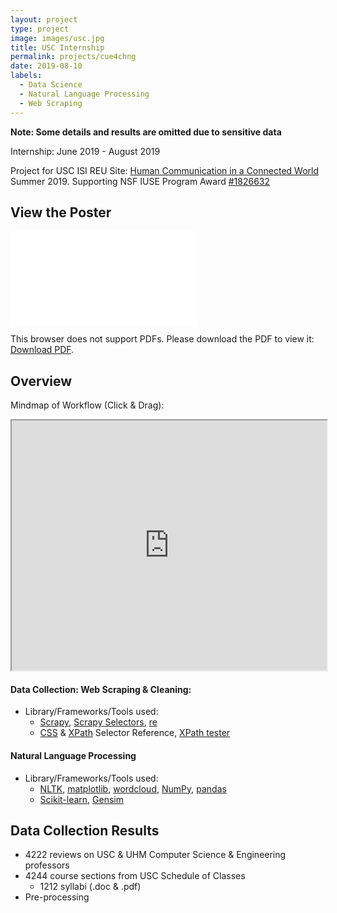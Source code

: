```yaml
---
layout: project
type: project
image: images/usc.jpg
title: USC Internship
permalink: projects/cue4chng
date: 2019-08-10
labels:
  - Data Science
  - Natural Language Processing
  - Web Scraping
---
```

**Note: Some details and results are omitted due to sensitive data**


Internship: June 2019 - August 2019

Project for USC ISI REU Site: [Human Communication in a Connected World](https://reu.isi.edu/index.html) Summer 2019. Supporting NSF IUSE Program Award [#1826632](https://nsf.gov/awardsearch/showAward?AWD_ID=1826632)


## View the Poster

<object data="https://miraabela.github.io/cue4chng/files/poster.pdf" type="application/pdf" width="100%" height="550px">
    <embed src="../images/poster.pdf">
        <p>This browser does not support PDFs. Please download the PDF to view it: <a href="https://miraabela.github.io/images/poster.pdf">Download PDF</a>.</p>
    </embed>
</object>


## Overview 
Mindmap of Workflow (Click & Drag):

<iframe width="100%" height="400px" src="https://atlas.mindmup.com/2019/07/25a29970acd711e98514ff596ba192be/reu_workflow/index.html"></iframe>

#### Data Collection: Web Scraping & Cleaning:

- Library/Frameworks/Tools used: 
    - [Scrapy](https://scrapy.org/), [Scrapy Selectors](https://docs.scrapy.org/en/latest/topics/selectors.html), [re](https://docs.python.org/3/library/re.html)
    - [CSS](https://www.w3schools.com/cssref/css_selectors.asp) & [XPath](https://devhints.io/xpath) Selector Reference, [XPath tester](http://xpather.com/)
    
#### Natural Language Processing

- Library/Frameworks/Tools used: 
    - [NLTK](https://www.nltk.org/), [matplotlib](https://matplotlib.org/), [wordcloud](https://github.com/amueller/word_cloud), [NumPy](http://numpy.org/), [pandas](https://pandas.pydata.org/)
    - [Scikit-learn](https://scikit-learn.org/stable/), [Gensim](https://radimrehurek.com/gensim/)
    
    
## Data Collection Results

- 4222 reviews on USC & UHM  Computer Science & Engineering professors
- 4244 course sections from USC Schedule of Classes
	- 1212 syllabi (.doc & .pdf)
- Pre-processing
